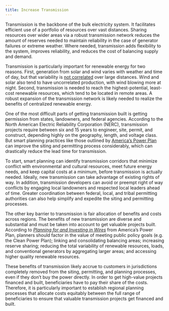 ```yaml
---
title: Increase Transmission
---
```

Transmission is the backbone of the bulk electricity system. It facilitates efficient use of a portfolio of resources over vast distances.  Sharing resources over wider areas via a robust transmission network reduces the amount of reserves needed to maintain reliability in the case of generator failures or extreme weather.  Where needed, transmission adds flexibility to the system, improves reliability, and reduces the cost of balancing supply and demand.

Transmission is particularly important for renewable energy for two reasons.  First, generation from solar and wind varies with weather and time of day, but that variability is [not correlated](http://www.brattle.com/system/publications/pdfs/000/005/008/original/Transmission_to_Capture_Geographic_Diversity_of_Renewables_Chang_5614.pdf?1399473783) over large distances.  Wind and solar also tend to have uncorrelated production, with wind blowing more at night.  Second, transmission is needed to reach the highest-potential, least-cost renewable resources, which tend to be located in remote areas.  A robust expansion of the transmission network is likely needed to realize the benefits of centralized renewable energy.

One of the most difficult parts of getting transmission built is getting permission from states, landowners, and federal agencies. According to the North American Electric Reliability Corporation (NERC), transmission projects require between six and 15 years to engineer, site, permit, and construct, depending highly on the geography, length, and voltage class.  But smart planning practices like those outlined by [America’s Power Plan](http://americaspowerplan.com/wp-content/uploads/2013/09/APP-SITING-PAPER.pdf) can improve the siting and permitting process considerably, which can drastically reduce the lead time for transmission.

To start, smart planning can identify transmission corridors that minimize conflict with environmental and cultural resources, meet future energy needs, and keep capital costs at a minimum, before transmission is actually needed.  Ideally, new transmission can take advantage of existing rights of way.  In addition, transmission developers can avoid or preempt right of way conflicts by engaging local landowners and respected local leaders ahead of time.  Greater coordination between federal, local, and tribal permitting authorities can also help simplify and expedite the siting and permitting processes.

The other key barrier to transmission is fair allocation of benefits and costs across regions. The benefits of new transmission are diverse and substantial and must be taken into account to get valuable projects built.  According to [*Planning for and Investing in Wires*](http://americaspowerplan.com/wp-content/uploads/2013/09/APP-TRANSMISSION-PAPER.pdf) from America’s Power Plan, planners should factor in the value of meeting public policy goals (e.g. the Clean Power Plan); linking and consolidating balancing areas; increasing reserve sharing; reducing the total variability of renewable resources, loads, and conventional generators by aggregating larger areas; and accessing higher quality renewable resources.

These benefits of transmission likely accrue to customers in jurisdictions completely removed from the siting, permitting, and planning processes, even if they don’t buy the power directly.  In order to get high-value projects financed and built, beneficiaries have to pay their share of the costs.  Therefore, it is particularly important to establish regional planning processes that allocate costs equitably between the full range of beneficiaries to ensure that valuable transmission projects get financed and built.
